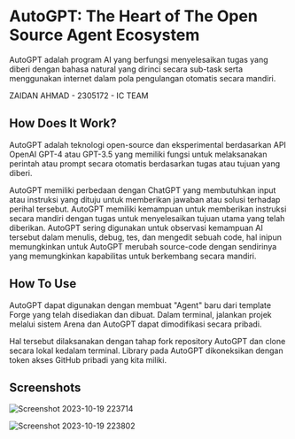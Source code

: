 # AutoGPT: The Heart of The Open Source Agent Ecosystem
AutoGPT adalah program AI yang berfungsi menyelesaikan tugas yang diberi dengan bahasa natural yang dirinci secara sub-task serta menggunakan internet dalam pola pengulangan otomatis secara mandiri.

ZAIDAN AHMAD - 2305172 - IC TEAM
## How Does It Work?
AutoGPT adalah teknologi open-source dan eksperimental berdasarkan API OpenAI GPT-4 atau GPT-3.5 yang memiliki fungsi untuk melaksanakan
perintah atau prompt secara otomatis berdasarkan tugas atau tujuan yang diberi.

AutoGPT memiliki perbedaan dengan ChatGPT yang membutuhkan input atau instruksi yang dituju untuk memberikan jawaban atau solusi terhadap perihal tersebut. AutoGPT memiliki kemampuan untuk memberikan instruksi secara mandiri dengan tugas untuk menyelesaikan tujuan utama yang telah diberikan. AutoGPT sering digunakan untuk observasi kemampuan AI tersebut dalam menulis, debug, tes, dan mengedit sebuah code, hal inipun memungkinkan untuk AutoGPT merubah source-code dengan sendirinya yang memungkinkan kapabilitas untuk berkembang secara mandiri.

## How To Use
AutoGPT dapat digunakan dengan membuat "Agent" baru dari template Forge yang telah disediakan dan dibuat. Dalam terminal, jalankan projek melalui sistem Arena dan AutoGPT dapat dimodifikasi secara pribadi.

Hal tersebut dilaksanakan dengan tahap fork repository AutoGPT dan clone secara lokal kedalam terminal. Library pada AutoGPT dikoneksikan dengan token akses GitHub pribadi yang kita miliki.
## Screenshots
![Screenshot 2023-10-19 223714](https://github.com/FactSwift/AutoGPT/assets/58198569/d350763c-e3f5-41fa-acc0-a8685b6e4bca)

![Screenshot 2023-10-19 223802](https://github.com/FactSwift/AutoGPT/assets/58198569/d766307e-4857-4abe-aa93-94d67fbb13b8)

